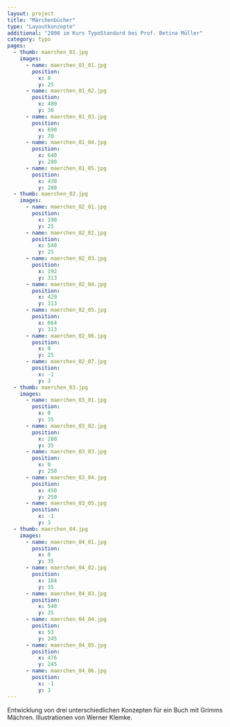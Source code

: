 ```yaml
---
layout: project
title: "Märchenbücher"
type: "Layoutkonzepte"
additional: "2008 im Kurs TypoStandard bei Prof. Betina Müller"
category: typo
pages:
  - thumb: maerchen_01.jpg
    images:
      - name: maerchen_01_01.jpg
        position:
          x: 0
          y: 25
      - name: maerchen_01_02.jpg
        position:
          x: 480
          y: 30
      - name: maerchen_01_03.jpg
        position:
          x: 690
          y: 70
      - name: maerchen_01_04.jpg
        position:
          x: 640
          y: 280
      - name: maerchen_01_05.jpg
        position:
          x: 430
          y: 280
  - thumb: maerchen_02.jpg
    images:
      - name: maerchen_02_01.jpg
        position:
          x: 190
          y: 25
      - name: maerchen_02_02.jpg
        position:
          x: 540
          y: 25
      - name: maerchen_02_03.jpg
        position:
          x: 192
          y: 313
      - name: maerchen_02_04.jpg
        position:
          x: 429
          y: 313
      - name: maerchen_02_05.jpg
        position:
          x: 664
          y: 313
      - name: maerchen_02_06.jpg
        position:
          x: 0
          y: 25
      - name: maerchen_02_07.jpg
        position:
          x: -1
          y: 3
  - thumb: maerchen_03.jpg
    images:
      - name: maerchen_03_01.jpg
        position:
          x: 0
          y: 35
      - name: maerchen_03_02.jpg
        position:
          x: 280
          y: 35
      - name: maerchen_03_03.jpg
        position:
          x: 0
          y: 250
      - name: maerchen_03_04.jpg
        position:
          x: 450
          y: 250
      - name: maerchen_03_05.jpg
        position:
          x: -1
          y: 3
  - thumb: maerchen_04.jpg
    images:
      - name: maerchen_04_01.jpg
        position:
          x: 0
          y: 35
      - name: maerchen_04_02.jpg
        position:
          x: 184
          y: 35
      - name: maerchen_04_03.jpg
        position:
          x: 540
          y: 35
      - name: maerchen_04_04.jpg
        position:
          x: 53
          y: 245
      - name: maerchen_04_05.jpg
        position:
          x: 476
          y: 245
      - name: maerchen_04_06.jpg
        position:
          x: -1
          y: 3
---
```

Entwicklung von drei unterschiedlichen Konzepten für ein Buch mit Grimms Mächren. Illustrationen von Werner Klemke.
